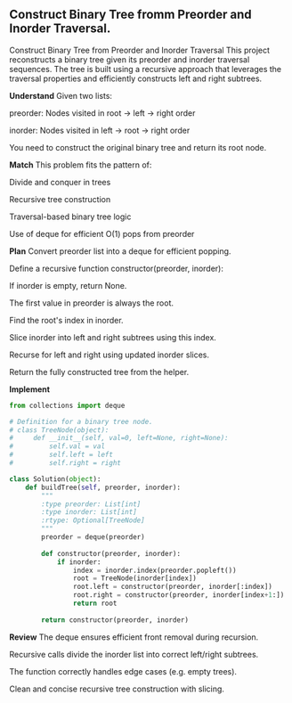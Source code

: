## Construct Binary Tree fromm Preorder and Inorder Traversal.
Construct Binary Tree from Preorder and Inorder Traversal
This project reconstructs a binary tree given its preorder and inorder traversal sequences. The tree is built using a recursive approach that leverages the traversal properties and efficiently constructs left and right subtrees.

**Understand**
Given two lists:

preorder: Nodes visited in root → left → right order

inorder: Nodes visited in left → root → right order

You need to construct the original binary tree and return its root node.

**Match**
This problem fits the pattern of:

Divide and conquer in trees

Recursive tree construction

Traversal-based binary tree logic

Use of deque for efficient O(1) pops from preorder


**Plan**
Convert preorder list into a deque for efficient popping.

Define a recursive function constructor(preorder, inorder):

If inorder is empty, return None.

The first value in preorder is always the root.

Find the root's index in inorder.

Slice inorder into left and right subtrees using this index.

Recurse for left and right using updated inorder slices.

Return the fully constructed tree from the helper.


**Implement**
```python
from collections import deque

# Definition for a binary tree node.
# class TreeNode(object):
#     def __init__(self, val=0, left=None, right=None):
#         self.val = val
#         self.left = left
#         self.right = right

class Solution(object):
    def buildTree(self, preorder, inorder):
        """
        :type preorder: List[int]
        :type inorder: List[int]
        :rtype: Optional[TreeNode]
        """
        preorder = deque(preorder)
        
        def constructor(preorder, inorder):
            if inorder:
                index = inorder.index(preorder.popleft())
                root = TreeNode(inorder[index])
                root.left = constructor(preorder, inorder[:index])
                root.right = constructor(preorder, inorder[index+1:])
                return root
        
        return constructor(preorder, inorder)
```
**Review**
The deque ensures efficient front removal during recursion.

Recursive calls divide the inorder list into correct left/right subtrees.

The function correctly handles edge cases (e.g. empty trees).

Clean and concise recursive tree construction with slicing.
